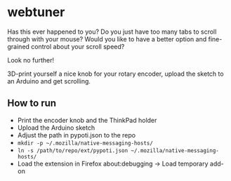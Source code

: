 # webtuner

Has this ever happened to you? Do you just have too many tabs to scroll through with your mouse?
Would you like to have a better option and fine-grained control about your scroll speed?

Look no further!

3D-print yourself a nice knob for your rotary encoder, upload the sketch to an Arduino and get scrolling.

## How to run

- Print the encoder knob and the ThinkPad holder
- Upload the Arduino sketch
- Adjust the path in pypoti.json to the repo
- `mkdir -p ~/.mozilla/native-messaging-hosts/`
- `ln -s /path/to/repo/ext/pypoti.json ~/.mozilla/native-messaging-hosts/`
- Load the extension in Firefox about:debugging -> Load temporary add-on